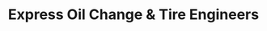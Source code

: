 ---
title: "Express Oil Change & Tire Engineers"
url: /jasper/express-oil-change-und-tire-engineers/
shop: Reifen
---